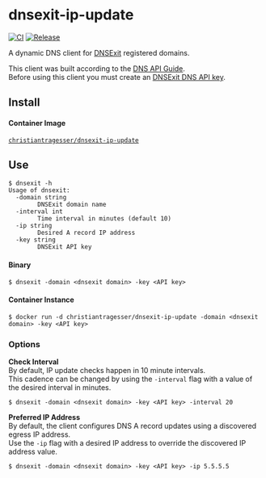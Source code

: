 # dnsexit-ip-update
[![CI](https://github.com/christianTragesser/dnsexit-ip-update/actions/workflows/ci.yml/badge.svg)](https://github.com/christianTragesser/dnsexit-ip-update/actions/workflows/ci.yml)
[![Release](https://github.com/christianTragesser/dnsexit-ip-update/actions/workflows/release.yml/badge.svg)](https://github.com/christianTragesser/dnsexit-ip-update/actions/workflows/release.yml)

A dynamic DNS client for [DNSExit](https://www.dnsexit.com/) registered domains.

This client was built according to the [DNS API Guide](https://dnsexit.com/dns/dns-api/#guide-to-use).  
Before using this client you must create an [DNSExit DNS API key](https://dnsexit.com/dns/dns-api/#apikey).

## Install
#### Container Image
[`christiantragesser/dnsexit-ip-update`](https://hub.docker.com/r/christiantragesser/dnsexit-ip-update) 

## Use
```
$ dnsexit -h
Usage of dnsexit:
  -domain string
    	DNSExit domain name
  -interval int
    	Time interval in minutes (default 10)
  -ip string
    	Desired A record IP address
  -key string
    	DNSExit API key
```
#### Binary
```
$ dnsexit -domain <dnsexit domain> -key <API key>
```
#### Container Instance
```
$ docker run -d christiantragesser/dnsexit-ip-update -domain <dnsexit domain> -key <API key>
```

### Options
**Check Interval**  
By default, IP update checks happen in 10 minute intervals.  
This cadence can be changed by using the `-interval` flag with a value of the desired interval in minutes.
```
$ dnsexit -domain <dnsexit domain> -key <API key> -interval 20
```  
**Preferred IP Address**  
By default, the client configures DNS A record updates using a discovered egress IP address.  
Use the `-ip` flag with a desired IP address to override the discovered IP address value.
```
$ dnsexit -domain <dnsexit domain> -key <API key> -ip 5.5.5.5
```  